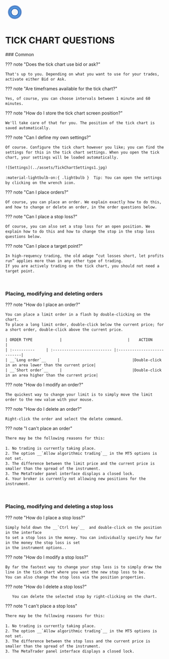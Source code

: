 
<a href="../.." title="MetaTrader-Panel" aria-label="MetaTrader-Panel">
<svg class="mobile_only" width="60" height="60" viewbox="0 0 40 40" xmlns="http://www.w3.org/2000/svg">
  <circle cx="20" cy="20" fill="none" r="12" stroke="#1750AC" stroke-width="3">
	<animate attributeName="r" from="8" to="20" dur="1.5s" begin="0s" repeatCount="indefinite"/>
	<animate attributeName="opacity" from="1" to="0" dur="1.5s" begin="0s" repeatCount="indefinite"/>
  </circle>
  <circle cx="20" cy="20" fill="#3373C4" r="13"/>
  <circle cx="20" cy="20" fill="#5494DA" r="12"/>
  <circle cx="20" cy="20" fill="#1750AC" r="8"/>
  <circle cx="20" cy="20" fill="#F5F5F5" r="7"/>
</svg>
</a>

# TICK CHART QUESTIONS
<p id="com-faq"></p>
### Common	 	 

??? note "Does the tick chart use bid or ask?"

    That's up to you. Depending on what you want to use for your trades, activate either Bid or Ask.
	
??? note "Are timeframes available for the tick chart?"

    Yes, of course, you can choose intervals between 1 minute and 60 minutes.

??? note "How do I store the tick chart screen position?"

    We'll take care of that for you. The position of the tick chart is saved automatically.

??? note "Can I define my own settings?"

	Of course. Configure the tick chart however you like; you can find the settings for this in the tick chart settings. When you open the tick chart, your settings will be loaded automatically. 
	
	![Settings](../assets/TickChartSettings1.jpg)   
	
	:material-lightbulb-on:{ .lightbulb }  Tip: You can open the settings by clicking on the wrench icon.

??? note "Can I place orders?"

    Of course, you can place an order. We explain exactly how to do this, and how to change or delete an order, in the order questions below.

??? note "Can I place a stop loss?"

    Of course, you can also set a stop loss for an open position. We explain how to do this and how to change the stop in the stop loss questions below.

??? note "Can I place a target point?"

	In high-requency trading, the old adage “cut losses short, let profits run” applies more than in any other type of trading. 
	If you are actively trading on the tick chart, you should not need a target point.
<br>
	
### Placing, modifying and deleting orders
??? note "How do I place an order?"

    You can place a limit order in a flash by double-clicking on the chart.  
	To place a long limit order, double-click below the current price; for a short order, double-click above the current price.
	
	| ORDER TYPE            |                             |    ACTION                  |
	| :----------     | :-------------------------- |:---------------------------|
	| __`Long order`__     |    							|Double-click in an area lower than the current price|
	| __`Short order`__     |    							|Double-click in an area higher than the current price|

??? note "How do I modify an order?"

    The quickest way to change your limit is to simply move the limit order to the new value with your mouse.
	
??? note "How do I delete an order?"

    Right-click the order and select the delete command.
	
??? note "I can't place an order"

    There may be the following reasons for this:  
	
    1. No trading is currently taking place.
	2. The option __`Allow algorithmic trading`__ in the MT5 options is not set.
	3. The difference between the limit price and the current price is smaller than the spread of the instrument.
	3. The MetaTrader panel interface displays a closed lock.
	4. Your broker is currently not allowing new positions for the instrument.
	
<br>

### Placing, modifying and deleting a stop loss
??? note "How do I place a stop loss?"

    Simply hold down the __`Ctrl key`__  and double-click on the position in the interface
    to set a stop loss in the money. You can individually specify how far in the money the stop loss is set 
    in the instrument options..
	
??? note "How do I modify a stop loss?"

    By far the fastest way to change your stop loss is to simply draw the line in the tick chart where you want the new stop loss to be.  
	You can also change the stop loss via the position properties.
	
??? note "How do I delete a stop loss?"

       You can delete the selected stop by right-clicking on the chart.

??? note "I can't place a stop loss"

    There may be the following reasons for this:  
	
    1. No trading is currently taking place.
	2. The option __`Allow algorithmic trading`__ in the MT5 options is not set.
	3. The difference between the stop loss and the current price is smaller than the spread of the instrument.
	3. The MetaTrader panel interface displays a closed lock.

	
<br>
<br>	
<br>
<br>
<br>